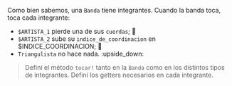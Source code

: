 Como bien sabemos, una `Banda` tiene integrantes. Cuando la banda toca, toca cada integrante:

* `$ARTISTA_1` pierde una de sus `cuerdas`; :guitar:
* `$ARTISTA_2` sube su `indice_de_coordinacion` en $INDICE_COORDINACION; :drum:
* `Triangulista` no hace nada. :upside_down:

> Definí el método `tocar!` tanto en la `Banda` como en los distintos tipos de integrantes. Definí los getters necesarios en cada integrante.